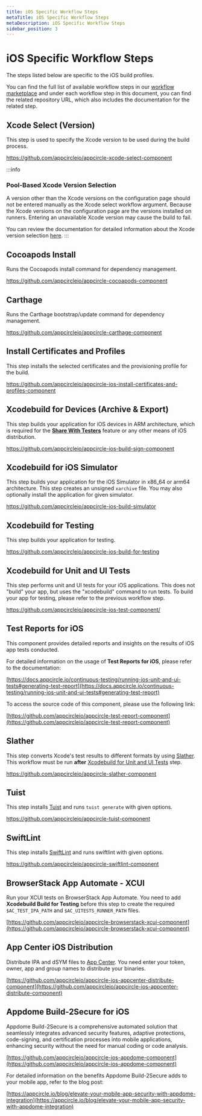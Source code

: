 ```yaml
---
title: iOS Specific Workflow Steps
metaTitle: iOS Specific Workflow Steps
metaDescription: iOS Specific Workflow Steps
sidebar_position: 3
---
```


# iOS Specific Workflow Steps

The steps listed below are specific to the iOS build profiles.

You can find the full list of available workflow steps in our [workflow marketplace](https://github.com/appcircleio/appcircle-workflow-components) and under each workflow step in this document, you can find the related repository URL, which also includes the documentation for the related step.

## Xcode Select (Version)

This step is used to specify the Xcode version to be used during the build process.

https://github.com/appcircleio/appcircle-xcode-select-component

:::info

### Pool-Based Xcode Version Selection

A version other than the Xcode versions on the configuration page should not be entered manually as the Xcode select workflow argument.
Because the Xcode versions on the configuration page are the versions installed on runners.
Entering an unavailable Xcode version may cause the build to fail.

You can review the documentation for detailed information about the Xcode version selection [here](/self-hosted-appcircle/self-hosted-runner/configure-runner/manage-pools/#pool-based-xcode-version-selection).
:::

## Cocoapods Install

Runs the Cocoapods install command for dependency management.

https://github.com/appcircleio/appcircle-cocoapods-component

## Carthage

Runs the Carthage bootstrap/update command for dependency management.

https://github.com/appcircleio/appcircle-carthage-component

## Install Certificates and Profiles

This step installs the selected certificates and the provisioning profile for the build.

https://github.com/appcircleio/appcircle-ios-install-certificates-and-profiles-component

## Xcodebuild for Devices (Archive & Export)

This step builds your application for iOS devices in ARM architecture, which is required for the [**Share With Testers**](/distribute/create-or-select-a-distribution-profile) feature or any other means of iOS distribution.

https://github.com/appcircleio/appcircle-ios-build-sign-component

## Xcodebuild for iOS Simulator

This step builds your application for the iOS Simulator in x86_64 or arm64 architecture. This step creates an unsigned `xarchive` file. You may also optionally install the application for given simulator.

https://github.com/appcircleio/appcircle-ios-build-simulator

## Xcodebuild for Testing

This step builds your application for testing.

https://github.com/appcircleio/appcircle-ios-build-for-testing

## Xcodebuild for Unit and UI Tests

This step performs unit and UI tests for your iOS applications. This does not "build" your app, but uses the "xcodebuild" command to run tests. To build your app for testing, please refer to the previous workflow step.

https://github.com/appcircleio/appcircle-ios-test-component/

## Test Reports for iOS

This component provides detailed reports and insights on the results of iOS app tests conducted.

For detailed information on the usage of **Test Reports for iOS**, please refer to the documentation:

[https://docs.appcircle.io/continuous-testing/running-ios-unit-and-ui-tests#generating-test-report](https://docs.appcircle.io/continuous-testing/running-ios-unit-and-ui-tests#generating-test-report)

To access the source code of this component, please use the following link:

[https://github.com/appcircleio/appcircle-test-report-component](https://github.com/appcircleio/appcircle-test-report-component)

## Slather

This step converts Xcode's test results to different formats by using [Slather](https://github.com/SlatherOrg/slather/). This workflow must be run **after** [Xcodebuild for Unit and UI Tests](#xcodebuild-for-unit-and-ui-tests) step.

https://github.com/appcircleio/appcircle-slather-component

## Tuist

This step installs [Tuist](https://tuist.io/) and runs `tuist generate` with given options.

https://github.com/appcircleio/appcircle-tuist-component

## SwiftLint

This step installs [SwiftLint](https://github.com/realm/SwiftLint/) and runs swiftlint with given options.

https://github.com/appcircleio/appcircle-swiftlint-component

## BrowserStack App Automate - XCUI

Run your XCUI tests on BrowserStack App Automate. You need to add **Xcodebuild Build for Testing** before this step to create the required `$AC_TEST_IPA_PATH` and `$AC_UITESTS_RUNNER_PATH` files.

[https://github.com/appcircleio/appcircle-browserstack-xcui-component](https://github.com/appcircleio/appcircle-browserstack-xcui-component)

## App Center iOS Distribution

Distribute IPA and dSYM files to [App Center](https://appcenter.ms/). You need enter your token, owner, app and group names to distribute your binaries.

[https://github.com/appcircleio/appcircle-ios-appcenter-distribute-component](https://github.com/appcircleio/appcircle-ios-appcenter-distribute-component)

## Appdome Build-2Secure for iOS

Appdome Build-2Secure is a comprehensive automated solution that seamlessly integrates advanced security features, adaptive protections, code-signing, and certification processes into mobile applications, enhancing security without the need for manual coding or code analysis.

[https://github.com/appcircleio/appcircle-ios-appdome-component](https://github.com/appcircleio/appcircle-ios-appdome-component)

For detailed information on the benefits Appdome Build-2Secure adds to your mobile app, refer to the blog post:

[https://appcircle.io/blog/elevate-your-mobile-app-security-with-appdome-integration](https://appcircle.io/blog/elevate-your-mobile-app-security-with-appdome-integration)
